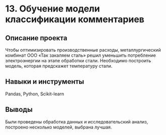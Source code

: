 # 13. Обучение модели классификации комментариев

## Описание проекта
Чтобы оптимизировать производственные расходы, металлургический комбинат ООО «Так закаляем сталь» решил уменьшить потребление электроэнергии на этапе обработки стали.
Необходимо построить модель, которая предскажет температуру стали.

## Навыки и инструменты
Pandas, Python, Scikit-learn

## Выводы
Были проведены обработка данных и исследовательский анализ, построено несколько моделей, выбрана лучшая.